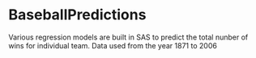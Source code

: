 # BaseballPredictions
Various regression models are built in SAS to predict the total nunber of wins for individual team.
Data used from the year 1871 to 2006
